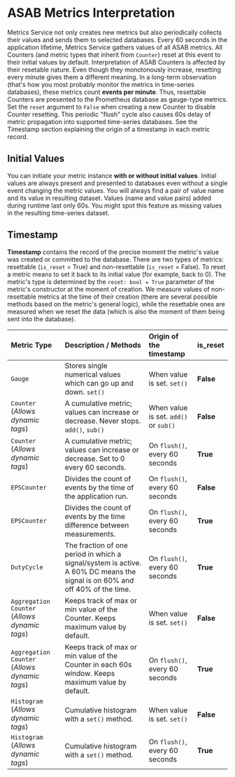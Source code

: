 # ASAB Metrics Interpretation

Metrics Service not only creates new metrics but also periodically
collects their values and sends them to selected databases. Every 60
seconds in the application lifetime, Metrics Service gathers values of
all ASAB metrics. All Counters (and metric types that inherit from
`Counter`) reset at this event to their
initial values by default. Interpretation of ASAB Counters is affected
by their resetable nature. Even though they monotonously increase,
resetting every minute gives them a different meaning. In a long-term
observation (that's how you most probably monitor the metrics in
time-series databases), these metrics count **events per minute**. Thus,
resettable Counters are presented to the Prometheus database as gauge-type
metrics. Set the `reset` argument to `False`
when creating a new Counter to disable Counter resetting. This periodic
"flush" cycle also causes 60s delay of metric propagation into
supported time-series databases.
See the Timestamp section explaining the origin of a timestamp in each metric record.

## Initial Values

You can initiate your metric instance **with or without initial values**.
Initial values are always present and presented to databases even without a single event changing the metric values.
You will always find a pair of value name and its value in resulting dataset.
Values (name and value pairs) added during runtime last only 60s.
You might spot this feature as missing values in the resulting time-series dataset.


## Timestamp

**Timestamp** contains the record of the precise moment the metric's
value was created or committed to the database. There are two types of
metrics: resettable (`is_reset` = True) and non-resettable
(`is_reset` = False). To reset a metric means to set it
back to its initial value (for example, back to 0). The metric's type
is determined by the `reset: bool = True` parameter of the metric's
constructor at the moment of creation. We measure values of non-resettable
metrics at the time of their creation (there are several possible
methods based on the metric's general logic), while
the resettable ones are measured when we reset the data
(which is also the moment of them being sent into the database).

| Metric Type                       | Description / Methods                        | Origin of the timestamp        | is_reset  |
| :-------------------------------- | :------------------------------------------- | :---------------------  | :-------- |
| `Gauge`                           | Stores single numerical values which can go up and down. `set()`  | When value is set. `set()` | **False** |
| `Counter` (*Allows dynamic tags*) | A cumulative metric; values can increase or decrease. Never stops. `add()`, `sub()` | When value is set. `add()` or `sub()` | **False** |
| `Counter` (*Allows dynamic tags*) | A cumulative metric; values can increase or decrease. Set to 0 every 60 seconds. | On `flush()`, every 60 seconds   | **True**  |
| `EPSCounter`                      | Divides the count of events by the time of the application run.      | On `flush()`, every 60 seconds | **False** |
| `EPSCounter`                      | Divides the count of events by the time difference between measurements.   | On `flush()`, every 60 seconds  | **True** |
| `DutyCycle`                      | The fraction of one period in which a signal/system is active. A 60% DC means the signal is on 60% and off 40% of the time.   | On `flush()`, every 60 seconds | **True** |
| `Aggregation Counter` (*Allows dynamic tags*) | Keeps track of max or min value of the Counter. Keeps maximum value by default.  | When value is set. `set()` | **False** |
| `Aggregation Counter` (*Allows dynamic tags*)| Keeps track of max or min value of the Counter in each 60s window. Keeps maximum value by default. | On `flush()`, every 60 seconds | **True** |
| `Histogram`  (*Allows dynamic tags*) | Cumulative histogram with a `set()` method.      | When value is set. `set()` | **False** |
| `Histogram`  (*Allows dynamic tags*) | Cumulative histogram with a `set()` method. | On `flush()`, every 60 seconds | **True** |